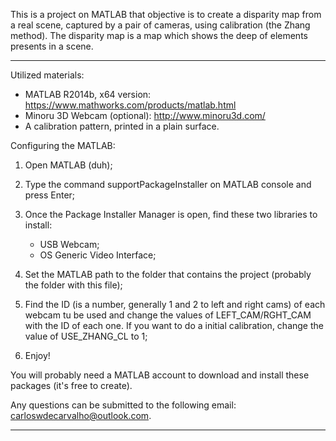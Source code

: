 This is a project on MATLAB that objective is to create a disparity map from a real scene, captured by a pair of cameras, using calibration (the Zhang method). The disparity map is a map which shows the deep of elements presents in a scene. 

---------------------------------------------------------------------------------------------------------------------------------

Utilized materials:

- MATLAB R2014b, x64 version: https://www.mathworks.com/products/matlab.html
- Minoru 3D Webcam (optional): http://www.minoru3d.com/
- A calibration pattern, printed in a plain surface.

Configuring the MATLAB:

1) Open MATLAB (duh);

2) Type the command supportPackageInstaller on MATLAB console and press Enter;

3) Once the Package Installer Manager is open, find these two libraries to install:
	- USB Webcam;
	- OS Generic Video Interface;

4) Set the MATLAB path to the folder that contains the project (probably the folder with this file);

5) Find the ID (is a number, generally 1 and 2 to left and right cams) of each webcam tu be used and change the values of LEFT_CAM/RGHT_CAM with the ID of each one. If you want to do a initial calibration, change the value of USE_ZHANG_CL to 1;

6) Enjoy!

You will probably need a MATLAB account to download and install these packages (it's free to create).

Any questions can be submitted to the following email: carloswdecarvalho@outlook.com.

---------------------------------------------------------------------------------------------------------------------------------
